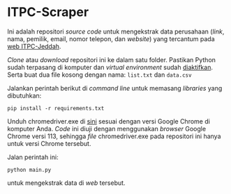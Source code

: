 # ITPC-Scraper

Ini adalah repositori *source code* untuk mengekstrak data perusahaan (*link*, nama, pemilik, email, nomor telepon, dan *website*) yang tercantum pada [web ITPC-Jeddah](http://itpc-jeddah.sa/company_exportir/).

*Clone* atau *download* repositori ini ke dalam satu folder. Pastikan Python sudah terpasang di komputer dan *virtual environment* sudah [diaktifkan](https://docs.python.org/3/library/venv.html). Serta buat dua file kosong dengan nama: `list.txt` dan `data.csv`

Jalankan perintah berikut di *command line* untuk memasang *libraries* yang dibutuhkan:
```
pip install -r requirements.txt
```
Unduh chromedriver.exe di [sini](https://chromedriver.chromium.org/) sesuai dengan versi Google Chrome di komputer Anda. *Code* ini diuji dengan menggunakan *browser* Google Chrome versi 113, sehingga *file* chromedriver.exe pada repositori ini hanya untuk versi Chrome tersebut.

Jalan perintah ini:
```
python main.py
```
untuk mengekstrak data di *web* tersebut.